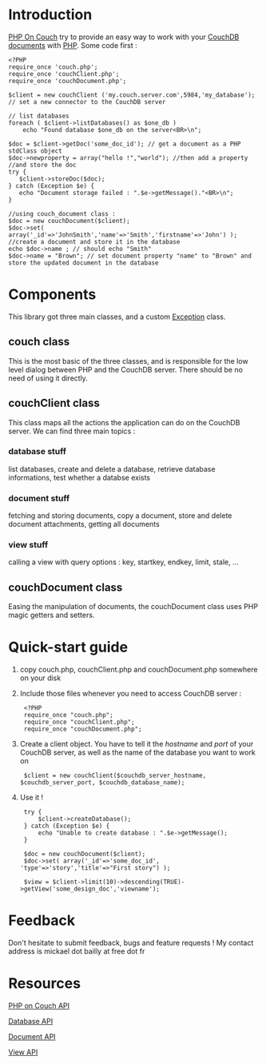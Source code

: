 Introduction
============

[PHP On Couch](http://dready.byethost31.com/index.php/display/edit/192) try to provide an easy way to work with your [CouchDB](http://couchdb.apache.org) [documents](http://wiki.apache.org/couchdb/HTTP_Document_API) with [PHP](http://php.net). Some code first :

    <?PHP
    require_once 'couch.php';
    require_once 'couchClient.php';
    require_once 'couchDocument.php';
    
    $client = new couchClient ('my.couch.server.com',5984,'my_database'); // set a new connector to the CouchDB server
    
    // list databases
    foreach ( $client->listDatabases() as $one_db )
        echo "Found database $one_db on the server<BR>\n";
    
    $doc = $client->getDoc('some_doc_id'); // get a document as a PHP stdClass object
    $doc->newproperty = array("hello !","world"); //then add a property
    //and store the doc
    try {
       $client->storeDoc($doc);
    } catch (Exception $e) {
       echo "Document storage failed : ".$e->getMessage()."<BR>\n";
    }
    
    //using couch_document class :
    $doc = new couchDocument($client);
    $doc->set( array('_id'=>'JohnSmith','name'=>'Smith','firstname'=>'John') ); //create a document and store it in the database
    echo $doc->name ; // should echo "Smith"
    $doc->name = "Brown"; // set document property "name" to "Brown" and store the updated document in the database

Components
==========

This library got three main classes, and a custom [Exception](http://php.net/manual/en/language.exceptions.php) class.

couch class
-----------

This is the most basic of the three classes, and is responsible for the low level dialog between PHP and the CouchDB server. There should be no need of using it directly.

couchClient class
------------------

This class maps all the actions the application can do on the CouchDB server. We can find three main topics :

### database stuff

list databases, create and delete a database, retrieve database informations, test whether a databse exists

### document stuff

fetching and storing documents, copy a document, store and delete document attachments, getting all documents

### view stuff

calling a view with query options : key, startkey, endkey, limit, stale, ...

couchDocument class
--------------------

Easing the manipulation of documents, the couchDocument class uses PHP magic getters and setters.

Quick-start guide
=================

1. copy couch.php, couchClient.php and couchDocument.php somewhere on your disk
   
2. Include those files whenever you need to access CouchDB server :
        
        <?PHP
        require_once "couch.php";
        require_once "couchClient.php";
        require_once "couchDocument.php";

3. Create a client object. You have to tell it the _hostname_ and _port_ of your CouchDB server, as well as the name of the database you want to work on
        
        $client = new couchClient($couchdb_server_hostname, $couchdb_server_port, $couchdb_database_name);

4. Use it !
        
        try {
            $client->createDatabase();
        } catch (Exception $e) {
            echo "Unable to create database : ".$e->getMessage();
        }
        
        $doc = new couchDocument($client);
        $doc->set( array('_id'=>'some_doc_id', 'type'=>'story','title'=>"First story") );
        
        $view = $client->limit(10)->descending(TRUE)->getView('some_design_doc','viewname');
        
Feedback
========

Don't hesitate to submit feedback, bugs and feature requests ! My contact address is mickael dot bailly at free dot fr

Resources
=========

[PHP on Couch API](http://dready.byethost31.com/index.php/display/view/193)

[Database API](http://dready.byethost31.com/index.php/display/view/194)

[Document API](http://dready.byethost31.com/index.php/display/view/195)

[View API](http://dready.byethost31.com/index.php/display/view/196)


